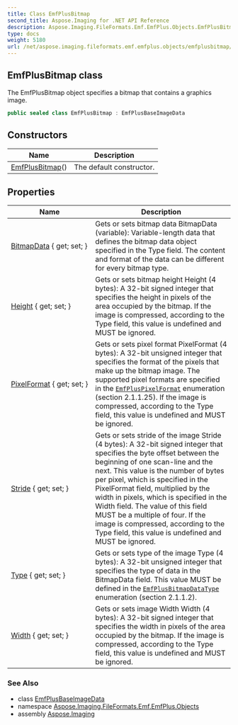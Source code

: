 ```yaml
---
title: Class EmfPlusBitmap
second_title: Aspose.Imaging for .NET API Reference
description: Aspose.Imaging.FileFormats.Emf.EmfPlus.Objects.EmfPlusBitmap class. The EmfPlusBitmap object specifies a bitmap that contains a graphics image
type: docs
weight: 5180
url: /net/aspose.imaging.fileformats.emf.emfplus.objects/emfplusbitmap/
---
```

## EmfPlusBitmap class

The EmfPlusBitmap object specifies a bitmap that contains a graphics image.

```csharp
public sealed class EmfPlusBitmap : EmfPlusBaseImageData
```

## Constructors

| Name | Description |
| --- | --- |
| [EmfPlusBitmap](emfplusbitmap/)() | The default constructor. |

## Properties

| Name | Description |
| --- | --- |
| [BitmapData](../../aspose.imaging.fileformats.emf.emfplus.objects/emfplusbitmap/bitmapdata/) { get; set; } | Gets or sets bitmap data BitmapData (variable): Variable-length data that defines the bitmap data object specified in the Type field. The content and format of the data can be different for every bitmap type. |
| [Height](../../aspose.imaging.fileformats.emf.emfplus.objects/emfplusbitmap/height/) { get; set; } | Gets or sets bitmap height Height (4 bytes): A 32-bit signed integer that specifies the height in pixels of the area occupied by the bitmap. If the image is compressed, according to the Type field, this value is undefined and MUST be ignored. |
| [PixelFormat](../../aspose.imaging.fileformats.emf.emfplus.objects/emfplusbitmap/pixelformat/) { get; set; } | Gets or sets pixel format PixelFormat (4 bytes): A 32-bit unsigned integer that specifies the format of the pixels that make up the bitmap image. The supported pixel formats are specified in the [`EmfPlusPixelFormat`](../../aspose.imaging.fileformats.emf.emfplus.consts/emfpluspixelformat/) enumeration (section 2.1.1.25). If the image is compressed, according to the Type field, this value is undefined and MUST be ignored. |
| [Stride](../../aspose.imaging.fileformats.emf.emfplus.objects/emfplusbitmap/stride/) { get; set; } | Gets or sets stride of the image Stride (4 bytes): A 32-bit signed integer that specifies the byte offset between the beginning of one scan-line and the next. This value is the number of bytes per pixel, which is specified in the PixelFormat field, multiplied by the width in pixels, which is specified in the Width field. The value of this field MUST be a multiple of four. If the image is compressed, according to the Type field, this value is undefined and MUST be ignored. |
| [Type](../../aspose.imaging.fileformats.emf.emfplus.objects/emfplusbitmap/type/) { get; set; } | Gets or sets type of the image Type (4 bytes): A 32-bit unsigned integer that specifies the type of data in the BitmapData field. This value MUST be defined in the [`EmfPlusBitmapDataType`](../../aspose.imaging.fileformats.emf.emfplus.consts/emfplusbitmapdatatype/) enumeration (section 2.1.1.2). |
| [Width](../../aspose.imaging.fileformats.emf.emfplus.objects/emfplusbitmap/width/) { get; set; } | Gets or sets image Width Width (4 bytes): A 32-bit signed integer that specifies the width in pixels of the area occupied by the bitmap. If the image is compressed, according to the Type field, this value is undefined and MUST be ignored. |

### See Also

* class [EmfPlusBaseImageData](../emfplusbaseimagedata/)
* namespace [Aspose.Imaging.FileFormats.Emf.EmfPlus.Objects](../../aspose.imaging.fileformats.emf.emfplus.objects/)
* assembly [Aspose.Imaging](../../)


